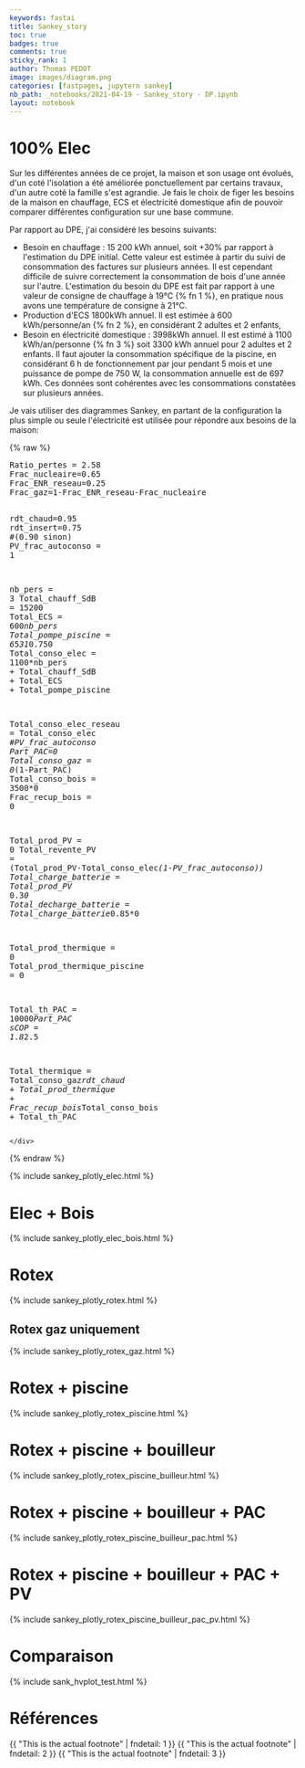 ```yaml
---
keywords: fastai
title: Sankey_story
toc: true 
badges: true
comments: true
sticky_rank: 1
author: Thomas PEDOT
image: images/diagram.png
categories: [fastpages, jupytern sankey]
nb_path: _notebooks/2021-04-19 - Sankey_story - DP.ipynb
layout: notebook
---
```


<!--
#################################################
### THIS FILE WAS AUTOGENERATED! DO NOT EDIT! ###
#################################################
# file to edit: _notebooks/2021-04-19 - Sankey_story - DP.ipynb
-->

<div class="container" id="notebook-container">
        
<div class="cell border-box-sizing text_cell rendered"><div class="inner_cell">
<div class="text_cell_render border-box-sizing rendered_html">
<h1 id="100%-Elec">100% Elec<a class="anchor-link" href="#100%-Elec"> </a></h1>
</div>
</div>
</div>
<div class="cell border-box-sizing text_cell rendered"><div class="inner_cell">
<div class="text_cell_render border-box-sizing rendered_html">
<p>Sur les différentes années de ce projet, la maison et son usage ont évolués, d'un coté l'isolation a été améliorée ponctuellement par certains travaux, d'un autre coté la famille s'est agrandie. Je fais le choix de figer les besoins de la maison en chauffage, ECS et électricité domestique afin de pouvoir comparer différentes configuration sur une base commune.</p>
<p>Par rapport au DPE, j'ai considéré les besoins suivants:</p>
<ul>
<li>Besoin en chauffage : 15 200 kWh annuel, soit +30% par rapport à l'estimation du DPE initial. Cette valeur est estimée à partir du suivi de consommation des factures sur plusieurs années.  Il est cependant difficile de suivre correctement la consommation de bois d'une année sur l'autre. L'estimation du besoin du DPE est fait par rapport à une valeur de consigne de chauffage à 19°C {% fn 1 %}, en pratique nous avons une température de consigne à 21°C.</li>
<li>Production d'ECS 1800kWh annuel. Il est estimée à 600 kWh/personne/an {% fn 2 %}, en considérant 2 adultes et 2 enfants, </li>
<li>Besoin en électricité domestique : 3998kWh annuel. Il est estimé à 1100 kWh/an/personne {% fn 3 %} soit 3300 kWh annuel pour 2 adultes et 2 enfants. Il faut ajouter la consommation spécifique de la piscine, en considérant 6 h de fonctionnement par jour pendant 5 mois et une puissance de pompe de 750 W, la consommation annuelle est de 697 kWh. Ces données sont cohérentes avec les consommations constatées sur plusieurs années.</li>
</ul>
<p>Je vais utiliser des diagrammes Sankey, en partant de la configuration la plus simple ou seule l'électricité est utilisée pour répondre aux besoins de la maison:</p>

</div>
</div>
</div>
    {% raw %}
    
<div class="cell border-box-sizing code_cell rendered">
<div class="input">

<div class="inner_cell">
    <div class="input_area">
<div class=" highlight hl-ipython3"><pre><span></span><span class="n">Ratio_pertes</span> <span class="o">=</span> <span class="mf">2.58</span>
<span class="n">Frac_nucleaire</span><span class="o">=</span><span class="mf">0.65</span>
<span class="n">Frac_ENR_reseau</span><span class="o">=</span><span class="mf">0.25</span>
<span class="n">Frac_gaz</span><span class="o">=</span><span class="mi">1</span><span class="o">-</span><span class="n">Frac_ENR_reseau</span><span class="o">-</span><span class="n">Frac_nucleaire</span>


<span class="n">rdt_chaud</span><span class="o">=</span><span class="mf">0.95</span>
<span class="n">rdt_insert</span><span class="o">=</span><span class="mf">0.75</span> <span class="c1">#(0.90 sinon)</span>
<span class="n">PV_frac_autoconso</span> <span class="o">=</span> <span class="mi">1</span>

<span class="n">nb_pers</span> <span class="o">=</span> <span class="mi">3</span>
<span class="n">Total_chauff_SdB</span> <span class="o">=</span> <span class="mi">15200</span>
<span class="n">Total_ECS</span> <span class="o">=</span> <span class="mi">600</span><span class="o">*</span><span class="n">nb_pers</span>
<span class="n">Total_pompe_piscine</span> <span class="o">=</span> <span class="mi">6</span><span class="o">*</span><span class="mi">5</span><span class="o">*</span><span class="mi">31</span><span class="o">*</span><span class="mf">0.750</span>
<span class="n">Total_conso_elec</span> <span class="o">=</span> <span class="mi">1100</span><span class="o">*</span><span class="n">nb_pers</span> <span class="o">+</span> <span class="n">Total_chauff_SdB</span> <span class="o">+</span> <span class="n">Total_ECS</span> <span class="o">+</span> <span class="n">Total_pompe_piscine</span>

<span class="n">Total_conso_elec_reseau</span> <span class="o">=</span> <span class="n">Total_conso_elec</span> <span class="c1">#*PV_frac_autoconso</span>
<span class="n">Part_PAC</span><span class="o">=</span><span class="mi">0</span>
<span class="n">Total_conso_gaz</span> <span class="o">=</span> <span class="mi">0</span><span class="o">*</span><span class="p">(</span><span class="mi">1</span><span class="o">-</span><span class="n">Part_PAC</span><span class="p">)</span>
<span class="n">Total_conso_bois</span> <span class="o">=</span> <span class="mi">3500</span><span class="o">*</span><span class="mi">0</span>
<span class="n">Frac_recup_bois</span> <span class="o">=</span> <span class="mi">0</span>

<span class="n">Total_prod_PV</span> <span class="o">=</span> <span class="mi">0</span>
<span class="n">Total_revente_PV</span> <span class="o">=</span> <span class="p">(</span><span class="n">Total_prod_PV</span><span class="o">-</span><span class="n">Total_conso_elec</span><span class="o">*</span><span class="p">(</span><span class="mi">1</span><span class="o">-</span><span class="n">PV_frac_autoconso</span><span class="p">))</span>
<span class="n">Total_charge_batterie</span> <span class="o">=</span> <span class="n">Total_prod_PV</span> <span class="o">*</span><span class="mf">0.3</span><span class="o">*</span><span class="mi">0</span>
<span class="n">Total_decharge_batterie</span> <span class="o">=</span> <span class="n">Total_charge_batterie</span><span class="o">*</span><span class="mf">0.85</span><span class="o">*</span><span class="mi">0</span>

<span class="n">Total_prod_thermique</span> <span class="o">=</span> <span class="mi">0</span>
<span class="n">Total_prod_thermique_piscine</span> <span class="o">=</span> <span class="mi">0</span>

<span class="n">Total_th_PAC</span> <span class="o">=</span> <span class="mi">10000</span><span class="o">*</span><span class="n">Part_PAC</span>
<span class="n">sCOP</span> <span class="o">=</span> <span class="mf">1.8</span><span class="o">*</span><span class="mf">2.5</span>

<span class="n">Total_thermique</span> <span class="o">=</span> <span class="n">Total_conso_gaz</span><span class="o">*</span><span class="n">rdt_chaud</span> <span class="o">+</span> <span class="n">Total_prod_thermique</span> <span class="o">+</span> <span class="n">Frac_recup_bois</span><span class="o">*</span><span class="n">Total_conso_bois</span> <span class="o">+</span> <span class="n">Total_th_PAC</span>
</pre></div>

    </div>
</div>
</div>

</div>
    {% endraw %}

<div class="cell border-box-sizing text_cell rendered"><div class="inner_cell">
<div class="text_cell_render border-box-sizing rendered_html">
<p>{% include sankey_plotly_elec.html %}</p>

</div>
</div>
</div>
<div class="cell border-box-sizing text_cell rendered"><div class="inner_cell">
<div class="text_cell_render border-box-sizing rendered_html">
<h1 id="Elec-+-Bois">Elec + Bois<a class="anchor-link" href="#Elec-+-Bois"> </a></h1>
</div>
</div>
</div>
<div class="cell border-box-sizing text_cell rendered"><div class="inner_cell">
<div class="text_cell_render border-box-sizing rendered_html">
<p>{% include sankey_plotly_elec_bois.html %}</p>

</div>
</div>
</div>
<div class="cell border-box-sizing text_cell rendered"><div class="inner_cell">
<div class="text_cell_render border-box-sizing rendered_html">
<h1 id="Rotex">Rotex<a class="anchor-link" href="#Rotex"> </a></h1>
</div>
</div>
</div>
<div class="cell border-box-sizing text_cell rendered"><div class="inner_cell">
<div class="text_cell_render border-box-sizing rendered_html">
<p>{% include sankey_plotly_rotex.html %}</p>

</div>
</div>
</div>
<div class="cell border-box-sizing text_cell rendered"><div class="inner_cell">
<div class="text_cell_render border-box-sizing rendered_html">
<h2 id="Rotex-gaz-uniquement">Rotex gaz uniquement<a class="anchor-link" href="#Rotex-gaz-uniquement"> </a></h2>
</div>
</div>
</div>
<div class="cell border-box-sizing text_cell rendered"><div class="inner_cell">
<div class="text_cell_render border-box-sizing rendered_html">
<p>{% include sankey_plotly_rotex_gaz.html %}</p>

</div>
</div>
</div>
<div class="cell border-box-sizing text_cell rendered"><div class="inner_cell">
<div class="text_cell_render border-box-sizing rendered_html">
<h1 id="Rotex-+-piscine">Rotex + piscine<a class="anchor-link" href="#Rotex-+-piscine"> </a></h1>
</div>
</div>
</div>
<div class="cell border-box-sizing text_cell rendered"><div class="inner_cell">
<div class="text_cell_render border-box-sizing rendered_html">
<p>{% include sankey_plotly_rotex_piscine.html %}</p>

</div>
</div>
</div>
<div class="cell border-box-sizing text_cell rendered"><div class="inner_cell">
<div class="text_cell_render border-box-sizing rendered_html">
<h1 id="Rotex-+-piscine-+-bouilleur">Rotex + piscine + bouilleur<a class="anchor-link" href="#Rotex-+-piscine-+-bouilleur"> </a></h1>
</div>
</div>
</div>
<div class="cell border-box-sizing text_cell rendered"><div class="inner_cell">
<div class="text_cell_render border-box-sizing rendered_html">
<p>{% include sankey_plotly_rotex_piscine_builleur.html %}</p>

</div>
</div>
</div>
<div class="cell border-box-sizing text_cell rendered"><div class="inner_cell">
<div class="text_cell_render border-box-sizing rendered_html">
<h1 id="Rotex-+-piscine-+-bouilleur-+-PAC">Rotex + piscine + bouilleur + PAC<a class="anchor-link" href="#Rotex-+-piscine-+-bouilleur-+-PAC"> </a></h1>
</div>
</div>
</div>
<div class="cell border-box-sizing text_cell rendered"><div class="inner_cell">
<div class="text_cell_render border-box-sizing rendered_html">
<p>{% include sankey_plotly_rotex_piscine_builleur_pac.html %}</p>

</div>
</div>
</div>
<div class="cell border-box-sizing text_cell rendered"><div class="inner_cell">
<div class="text_cell_render border-box-sizing rendered_html">
<h1 id="Rotex-+-piscine-+-bouilleur-+-PAC-+-PV">Rotex + piscine + bouilleur + PAC + PV<a class="anchor-link" href="#Rotex-+-piscine-+-bouilleur-+-PAC-+-PV"> </a></h1>
</div>
</div>
</div>
<div class="cell border-box-sizing text_cell rendered"><div class="inner_cell">
<div class="text_cell_render border-box-sizing rendered_html">
<p>{% include sankey_plotly_rotex_piscine_builleur_pac_pv.html %}</p>

</div>
</div>
</div>
<div class="cell border-box-sizing text_cell rendered"><div class="inner_cell">
<div class="text_cell_render border-box-sizing rendered_html">
<h1 id="Comparaison">Comparaison<a class="anchor-link" href="#Comparaison"> </a></h1>
</div>
</div>
</div>
<div class="cell border-box-sizing text_cell rendered"><div class="inner_cell">
<div class="text_cell_render border-box-sizing rendered_html">
<p>{% include sank_hvplot_test.html %}</p>

</div>
</div>
</div>
<div class="cell border-box-sizing text_cell rendered"><div class="inner_cell">
<div class="text_cell_render border-box-sizing rendered_html">
<h1 id="R&#233;f&#233;rences">R&#233;f&#233;rences<a class="anchor-link" href="#R&#233;f&#233;rences"> </a></h1><p>{{ "This is the actual footnote" | fndetail: 1 }}
{{ "This is the actual footnote" | fndetail: 2 }}
{{ "This is the actual footnote" | fndetail: 3 }}</p>

</div>
</div>
</div>
</div>
 

